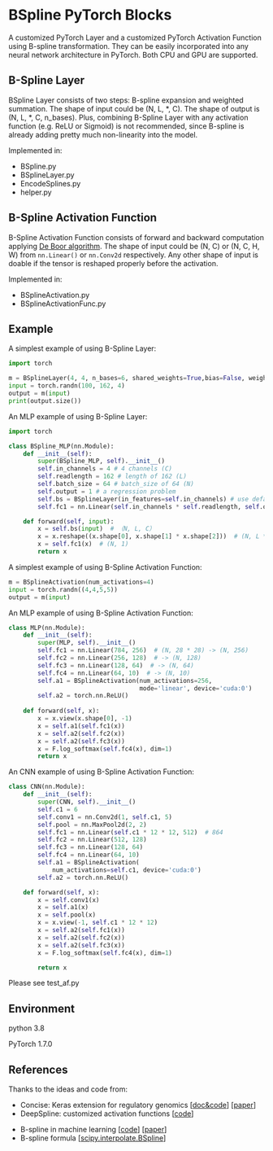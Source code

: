 # BSpline PyTorch Blocks

A customized PyTorch Layer and a customized PyTorch Activation Function using B-spline transformation. They can be easily incorporated into any neural network architecture in PyTorch. Both CPU and GPU are supported.



## B-Spline Layer

BSpline Layer consists of two steps: B-spline expansion and weighted summation. The shape of input could be (N, L, *, C). The shape of output is (N, L, *, C, n_bases). Plus, combining B-Spline Layer with any activation function (e.g. ReLU or Sigmoid) is not recommended, since B-spline is already adding pretty much non-linearity into the model.

Implemented in:

* BSpline.py
* BSplineLayer.py
* EncodeSplines.py
* helper.py



## B-Spline Activation Function

B-Spline Activation Function consists of forward and backward computation applying [De Boor algorithm](https://en.wikipedia.org/wiki/De_Boor%27s_algorithm). The shape of input could be (N, C) or (N, C, H, W) from `nn.Linear()` or `nn.Conv2d` respectively. Any other shape of input is doable if the tensor is reshaped properly before the activation.

Implemented in:

* BSplineActivation.py
* BSplineActivationFunc.py



## Example

A simplest example of using B-Spline Layer:

```python
import torch

m = BSplineLayer(4, 4, n_bases=6, shared_weights=True,bias=False, weighted_sum=False)
input = torch.randn(100, 162, 4)
output = m(input)
print(output.size())
```

An MLP example of using B-Spline Layer:

```python
import torch

class BSpline_MLP(nn.Module): 
    def __init__(self):
        super(BSpline_MLP, self).__init__()
        self.in_channels = 4 # 4 channels (C)
        self.readlength = 162 # length of 162 (L)
        self.batch_size = 64 # batch_size of 64 (N)
        self.output = 1 # a regression problem
        self.bs = BSplineLayer(in_features=self.in_channels) # use default values for other arguments
        self.fc1 = nn.Linear(self.in_channels * self.readlength, self.output)

    def forward(self, input):
        x = self.bs(input)  # （N, L, C）
        x = x.reshape((x.shape[0], x.shape[1] * x.shape[2]))  # (N, L * C)
        x = self.fc1(x)  # (N, 1)
        return x
```



A simplest example of using B-Spline Activation Function:

```python
m = BSplineActivation(num_activations=4)
input = torch.randn((4,4,5,5))
output = m(input)
```



An MLP example of using B-Spline Activation Function:

```python
class MLP(nn.Module):
    def __init__(self):
        super(MLP, self).__init__()
        self.fc1 = nn.Linear(784, 256)  # (N, 28 * 28) -> (N, 256)
        self.fc2 = nn.Linear(256, 128)  # -> (N, 128)
        self.fc3 = nn.Linear(128, 64)  # -> (N, 64)
        self.fc4 = nn.Linear(64, 10)  # -> (N, 10)
        self.a1 = BSplineActivation(num_activations=256,
                                    mode='linear', device='cuda:0')
        self.a2 = torch.nn.ReLU()
        
    def forward(self, x):
        x = x.view(x.shape[0], -1)
        x = self.a1(self.fc1(x))
        x = self.a2(self.fc2(x))
        x = self.a2(self.fc3(x))
        x = F.log_softmax(self.fc4(x), dim=1)
        return x
```



An CNN example of using B-Spline Activation Function:

```python
class CNN(nn.Module):
    def __init__(self):
        super(CNN, self).__init__()
        self.c1 = 6
        self.conv1 = nn.Conv2d(1, self.c1, 5)
        self.pool = nn.MaxPool2d(2, 2)
        self.fc1 = nn.Linear(self.c1 * 12 * 12, 512)  # 864
        self.fc2 = nn.Linear(512, 128)
        self.fc3 = nn.Linear(128, 64)
        self.fc4 = nn.Linear(64, 10)
        self.a1 = BSplineActivation(
            num_activations=self.c1, device='cuda:0')
        self.a2 = torch.nn.ReLU()

    def forward(self, x):
        x = self.conv1(x)
        x = self.a1(x)
        x = self.pool(x)
        x = x.view(-1, self.c1 * 12 * 12)
        x = self.a2(self.fc1(x))
        x = self.a2(self.fc2(x))
        x = self.a2(self.fc3(x))
        x = F.log_softmax(self.fc4(x), dim=1)

        return x
```

Please see test_af.py



## Environment

python 3.8

PyTorch 1.7.0



## References

Thanks to the ideas and code from:

- Concise: Keras extension for regulatory genomics [[doc&code](https://www.cmm.in.tum.de/public/docs/concise/)] [[paper](https://www.ncbi.nlm.nih.gov/pmc/articles/PMC5905632/)]
- DeepSpline: customized activation functions [[code](https://github.com/joaquimcampos/DeepSplines/tree/32e54e5de5a20e6c45ebf14e7501562170277715)]

* B-spline in machine learning [[code](https://github.com/AndreDouzette/BsplineNetworks)] [[paper](https://www.duo.uio.no/bitstream/handle/10852/61162/thesisDouzette.pdf?sequence=1)]
* B-spline formula [[scipy.interpolate.BSpline](https://docs.scipy.org/doc/scipy/reference/generated/scipy.interpolate.BSpline.html#scipy.interpolate.BSpline)] 

 